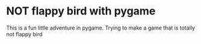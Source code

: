 # NOT flappy bird with pygame

This is a fun little adventure in pygame. Trying to make a game that is totally not flappy bird
